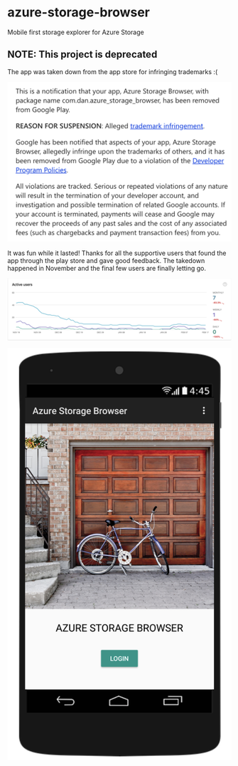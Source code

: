 # azure-storage-browser

Mobile first storage explorer for Azure Storage

## NOTE: This project is deprecated

The app was taken down from the app store for infringing trademarks :(

![](./violation.png)

It was fun while it lasted! Thanks for all the supportive users that found the app through the play store and gave good feedback. The takedown happened in November and the final few users are finally letting go.

![](./users.png)


![](./phone.png)
